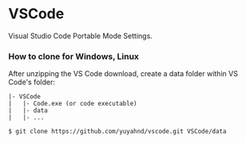 # VSCode
Visual Studio Code Portable Mode Settings.

### How to clone for Windows, Linux

After unzipping the VS Code download, create a data folder within VS Code's folder:
```
|- VSCode
|   |- Code.exe (or code executable)
|   |- data
|   |- ...
```

```
$ git clone https://github.com/yuyahnd/vscode.git VSCode/data
```
